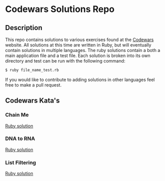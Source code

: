# Codewars Solutions Repo

## Description

This repo contains solutions to various exercises found at the [Codewars](https://www.codewars.com) website.
All solutions at this time are written in Ruby, but will eventually contain solutions
in multiple languages. The ruby solutions contain a both a main application file
and a test file. Each solution is broken into its own directory and test can be
run with the following command:

```bash
$ ruby file_name_test.rb
```

If you would like to contribute to adding solutions in other languages feel free
to make a pull request.

## Codewars Kata's

### Chain Me

[Ruby solution](/chain_me)

### DNA to RNA

[Ruby solution](/dna_to_rna)

### List Filtering

[Ruby solution](/list_filtering)
